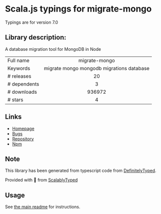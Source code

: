 
# Scala.js typings for migrate-mongo

Typings are for version 7.0

## Library description:
A database migration tool for MongoDB in Node

|                    |                 |
| ------------------ | :-------------: |
| Full name          | migrate-mongo |
| Keywords           | migrate mongo mongodb migrations database |
| # releases         | 20 |
| # dependents       | 3 |
| # downloads        | 936972 |
| # stars            | 4 |

## Links
- [Homepage](https://github.com/seppevs/migrate-mongo#readme)
- [Bugs](https://github.com/seppevs/migrate-mongo/issues)
- [Repository](https://github.com/seppevs/migrate-mongo)
- [Npm](https://www.npmjs.com/package/migrate-mongo)
    


## Note
This library has been generated from typescript code from [DefinitelyTyped](https://definitelytyped.org).

Provided with :purple_heart: from [ScalablyTyped](https://github.com/oyvindberg/ScalablyTyped)

## Usage
See [the main readme](../../readme.md) for instructions.



